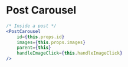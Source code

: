 # Post Carousel

```jsx
/* Inside a post */
<PostCarousel
    id={this.props.id}
    images={this.props.images}
    parent={this}
    handleImageClick={this.handleImageClick}
/>
```
